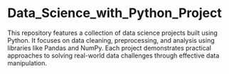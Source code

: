 # Data_Science_with_Python_Project
This repository features a collection of data science projects built using Python. It focuses on data cleaning, preprocessing, and analysis using libraries like Pandas and NumPy. Each project demonstrates practical approaches to solving real-world data challenges through effective data manipulation.
